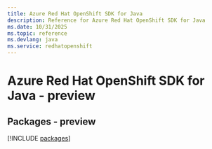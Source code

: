 ```yaml
---
title: Azure Red Hat OpenShift SDK for Java
description: Reference for Azure Red Hat OpenShift SDK for Java
ms.date: 10/31/2025
ms.topic: reference
ms.devlang: java
ms.service: redhatopenshift
---
```

# Azure Red Hat OpenShift SDK for Java - preview
## Packages - preview
[!INCLUDE [packages](red-hat-openshift-index.md)]
